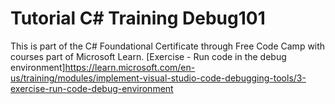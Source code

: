 # Tutorial C# Training Debug101
This is part of the C# Foundational Certificate through Free Code Camp with courses part of Microsoft Learn.
[Exercise - Run code in the debug environment]https://learn.microsoft.com/en-us/training/modules/implement-visual-studio-code-debugging-tools/3-exercise-run-code-debug-environment